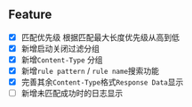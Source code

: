 ## Feature

- [x] 匹配优先级 根据匹配最大长度优先级从高到低
- [x] 新增启动关闭过滤分组
- [x] 新增`Content-Type` 分组
- [x] 新增`rule pattern` / `rule name`搜索功能
- [x] 完善其余`Content-Type`格式`Response Data`显示
- [ ] 新增未匹配成功时的日志显示